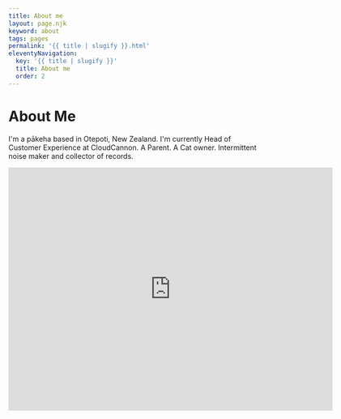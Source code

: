 ```yaml
---
title: About me
layout: page.njk
keyword: about
tags: pages
permalink: '{{ title | slugify }}.html'
eleventyNavigation:
  key: '{{ title | slugify }}'
  title: About me
  order: 2
---
```

# About Me

I'm a pākeha based in Otepoti, New Zealand. I'm currently Head of Customer Experience at CloudCannon. A Parent. A Cat owner. Intermittent noise maker and collector of records.
<!-- [<img alt="Life and Death Brigade" width="1276" height="717" src="img/snip20230317-17.png" />](https://www.youtube.com/watch?v=4-oQencpvfI) -->

<iframe width="640" height="480" src="https://www.youtube.com/watch?v=4-oQencpvfI" frameborder="0" allow="autoplay; encrypted-media" allowfullscreen=""></iframe>
